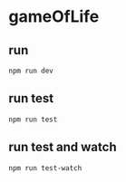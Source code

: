 # gameOfLife

## run
```
npm run dev
```

## run test
```
npm run test
```

## run test and watch
```
npm run test-watch
```